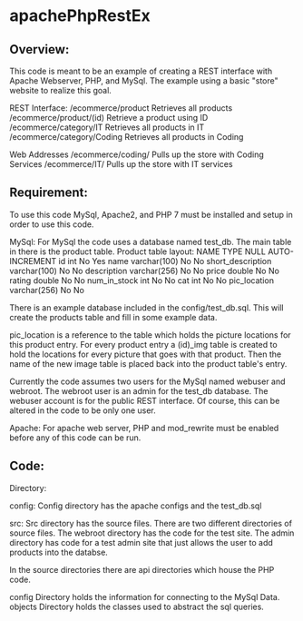 # apachePhpRestEx

Overview:
------------------------------------------------------------------------------------------------------------------
This code is meant to be an example of creating a REST interface with Apache Webserver, PHP, and MySql.
The example using a basic "store" website to realize this goal. 

REST Interface:
/ecommerce/product                Retrieves all products
/ecommerce/product/(id)           Retrieve a product using ID
/ecommerce/category/IT            Retrieves all products in IT
/ecommerce/category/Coding        Retrieves all products in Coding

Web Addresses
/ecommerce/coding/                Pulls up the store with Coding Services
/ecommerce/IT/                    Pulls up the store with IT services

Requirement:
------------------------------------------------------------------------------------------------------------------
To use this code MySql, Apache2, and PHP 7 must be installed and setup in order to use this code.

MySql:
For MySql the code uses a database named test_db. The main table in there is the product table. 
Product table layout:
NAME                      TYPE            NULL                AUTO-INCREMENT
id                         int             No                       Yes
name                    varchar(100)       No                       No
short_description       varchar(100)       No                       No
description             varchar(256)       No                       No
price                     double           No                       No
rating                    double           No                       No
num_in_stock                int            No                       No
cat                         int            No                       No
pic_location            varchar(256)       No                       No

There is an example database included in the config/test_db.sql. This will create the products table
and fill in some example data.

pic_location is a reference to the table which holds the picture locations for this product entry.
For every product entry a (id)_img table is created to hold the locations for every picture that goes
with that product. Then the name of the new image table is placed back into the product table's entry. 

Currently the code assumes two users for the MySql named webuser and webroot. The webroot user is an 
admin for the test_db database. The webuser account is for the public REST interface. Of course, this
can be altered in the code to be only one user. 

Apache:
For apache web server, PHP and mod_rewrite must be enabled before any of this code can be run.

Code:
------------------------------------------------------------------------------------------------------------------

Directory:

config:
Config directory has the apache configs and the test_db.sql

src:
Src directory has the source files. There are two different directories of source files. The webroot directory
has the code for the test site. The admin directory has code for a test admin site that just allows the user to
add products into the databse. 

In the source directories there are api directories which house the PHP code. 

config             Directory holds the information for connecting to the MySql Data.
objects            Directory holds the classes used to abstract the sql queries.


